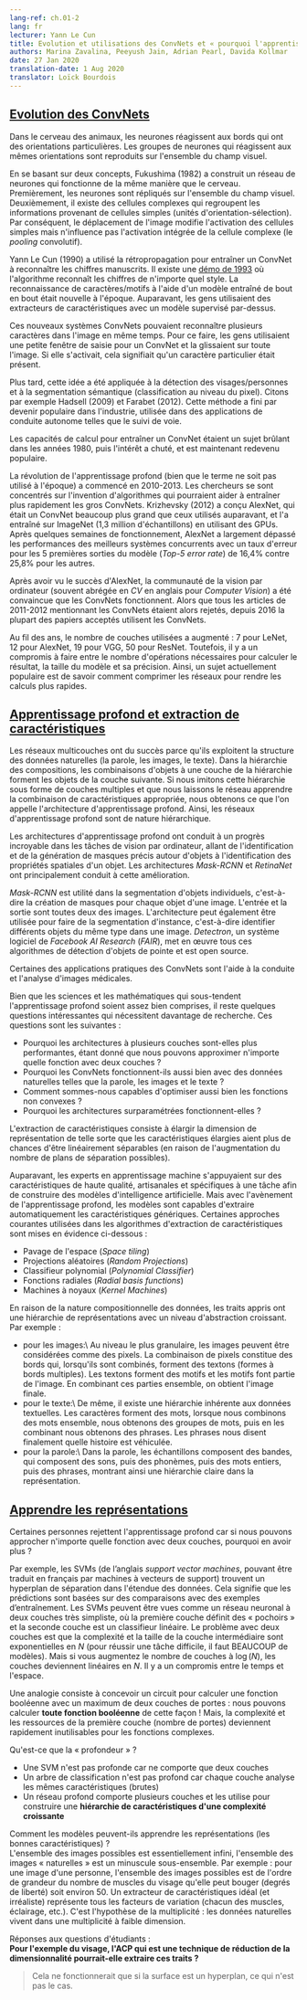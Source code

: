 ```yaml
---
lang-ref: ch.01-2
lang: fr
lecturer: Yann Le Cun
title: Evolution et utilisations des ConvNets et « pourquoi l'apprentissage profond » ? 
authors: Marina Zavalina, Peeyush Jain, Adrian Pearl, Davida Kollmar
date: 27 Jan 2020
translation-date: 1 Aug 2020
translator: Loïck Bourdois
---
```


<!--
## [Evolution of CNNs](https://www.youtube.com/watch?v=0bMe_vCZo30&t=2965s)
-->

## [Evolution des ConvNets](https://www.youtube.com/watch?v=0bMe_vCZo30&t=2965s)

<!--
In animal brains, neurons react to edges that are at particular orientations. Groups of neurons that react to the same orientations are replicated over all of the visual field.

Fukushima (1982) built a neural net (NN) that worked the same way as the brain, based on two concepts. First, neurons are replicated across the visual field. Second, there are complex cells that pool the information from simple cells (orientation-selective units). As a result, the shift of the picture will change the activation of simple cells, but will not influence the integrated activation of the complex cell (convolutional pooling).

Le Cun (1990) used backprop to train a CNN to recognize handwritten digits. There is a demo from 1992 where the algorithm recognizes the digits of any style. Doing character/pattern recognition using a model that is trained end-to-end was new at that time. Previously, people had used feature extractors with a supervised model on top.

These new CNN systems could recognize multiple characters in the image at the same time. To do it, people used a small input window for a CNN and swiped it over the whole image. If it activated, it meant there was a particular character present.

Later, this idea was applied to faces/people detection and semantic segmentation (pixel-wise classification). Examples include Hadsell (2009) and Farabet (2012). This eventually became popular in industry, used in autonomous driving applications such as lane tracking.

Special types of hardware to train CNN were a hot topic in the 1980s, then the interest dropped, and now it has become popular again.

The deep learning (though the term was not used at that time) revolution started in 2010-2013. Researchers focused on inventing algorithms that could help train large CNNs faster. Krizhevsky (2012) came up with AlexNet, which was a much larger CNN than those used before, and trained it on ImageNet (1.3 million samples) using GPUs. After running for a couple of weeks AlexNet beat the performance of the best competing systems by a large margin -- a 25.8% vs 16.4% top-5 error rate.

After seeing AlexNet's success, the computer vision (CV) community was convinced that CNNs work. While all papers from 2011-2012 that mentioned CNNs had been rejected, since 2016 most accepted CV papers use CNNs.

Over the years, the number of layers used has been increasing: LeNet -- 7, AlexNet -- 12, VGG -- 19, ResNet -- 50. However, there is a trade-off between the number of operations needed to compute the output, the size of the model, and its accuracy. Thus, a popular topic now is how to compress the networks to make the computations faster.
-->


Dans le cerveau des animaux, les neurones réagissent aux bords qui ont des orientations particulières. Les groupes de neurones qui réagissent aux mêmes orientations sont reproduits sur l'ensemble du champ visuel.

En se basant sur deux concepts, Fukushima (1982) a construit un réseau de neurones qui fonctionne de la même manière que le cerveau. Premièrement, les neurones sont répliqués sur l'ensemble du champ visuel. Deuxièmement, il existe des cellules complexes qui regroupent les informations provenant de cellules simples (unités d'orientation-sélection). Par conséquent, le déplacement de l'image modifie l'activation des cellules simples mais n'influence pas l'activation intégrée de la cellule complexe (le *pooling* convolutif).

Yann Le Cun (1990) a utilisé la rétropropagation pour entraîner un ConvNet à reconnaître les chiffres manuscrits. Il existe une [démo de 1993](https://www.youtube.com/watch?v=FwFduRA_L6Q&list=PL80I41oVxglKKxF1OBbKHdOEX2VZVNzAR&index=1) où l'algorithme reconnaît les chiffres de n'importe quel style. La reconnaissance de caractères/motifs à l'aide d'un modèle entraîné de bout en bout était nouvelle à l'époque. Auparavant, les gens utilisaient des extracteurs de caractéristiques avec un modèle supervisé par-dessus.

Ces nouveaux systèmes ConvNets pouvaient reconnaître plusieurs caractères dans l'image en même temps. Pour ce faire, les gens utilisaient une petite fenêtre de saisie pour un ConvNet et la glissaient sur toute l'image. Si elle s'activait, cela signifiait qu'un caractère particulier était présent.

Plus tard, cette idée a été appliquée à la détection des visages/personnes et à la segmentation sémantique (classification au niveau du pixel). Citons par exemple Hadsell (2009) et Farabet (2012). Cette méthode a fini par devenir populaire dans l'industrie, utilisée dans des applications de conduite autonome telles que le suivi de voie.

Les capacités de calcul pour entraîner un ConvNet étaient un sujet brûlant dans les années 1980, puis l'intérêt a chuté, et est maintenant redevenu populaire.

La révolution de l'apprentissage profond (bien que le terme ne soit pas utilisé à l'époque) a commencé en 2010-2013. Les chercheurs se sont concentrés sur l'invention d'algorithmes qui pourraient aider à entraîner plus rapidement les gros ConvNets. Krizhevsky (2012) a conçu AlexNet, qui était un ConvNet beaucoup plus grand que ceux utilisés auparavant, et l'a entraîné sur ImageNet (1,3 million d'échantillons) en utilisant des GPUs. Après quelques semaines de fonctionnement, AlexNet a largement dépassé les performances des meilleurs systèmes concurrents avec un taux d'erreur pour les 5 premières sorties du modèle (*Top-5 error rate*) de 16,4% contre 25,8% pour les autres. 

Après avoir vu le succès d'AlexNet, la communauté de la vision par ordinateur (souvent abrégée en *CV* en anglais pour *Computer Vision*) a été convaincue que les ConvNets fonctionnent. Alors que tous les articles de 2011-2012 mentionnant les ConvNets étaient alors rejetés, depuis 2016 la plupart des papiers acceptés utilisent les ConvNets.

Au fil des ans, le nombre de couches utilisées a augmenté : 7 pour LeNet, 12 pour AlexNet, 19 pour VGG, 50 pour ResNet. Toutefois, il y a un compromis à faire entre le nombre d'opérations nécessaires pour calculer le résultat, la taille du modèle et sa précision. Ainsi, un sujet actuellement populaire est de savoir comment comprimer les réseaux pour rendre les calculs plus rapides.




<!--
## [Deep Learning and Feature Extraction](https://www.youtube.com/watch?v=0bMe_vCZo30&t=3955s)
-->

## [Apprentissage profond et extraction de caractéristiques](https://www.youtube.com/watch?v=0bMe_vCZo30&t=3955s)

<!--
Multilayer networks are successful because they exploit the compositional structure of natural data. In compositional hierarchy, combinations of objects at one layer in the hierarchy form the objects at the next layer. If we mimic this hierarchy as multiple layers and let the network learn the appropriate combination of features, we get what is called Deep Learning architecture. Thus, Deep Learning networks are hierarchical in nature.

Deep learning architectures have led to an incredible progress in computer vision tasks ranging from identifying and generating accurate masks around the objects to identifying spatial properties of an object. Mask-RCNN and RetinaNet architectures mainly led to this improvement.

Mask RCNNs have found their use in segmenting individual objects, i.e. creating masks for each object in an image. The input and output are both images. The architecture can also be used to do instance segmentation, i.e. identifying different objects of the same type in an image. Detectron, a Facebook AI Research (FAIR) software system, implements all these state-of-the-art object detection algorithms and is open source.

Some of the practical applications of CNNs are powering autonomous driving and analysing medical images.

Although the science and mathematics behind deep learning is fairly understood, there are still some interesting questions that require more research. These questions include: Why do architectures with multiple layers perform better, given that we can approximate any function with two layers? Why do CNNs work well with natural data such as speech, images, and text? How are we able to optimize non-convex functions so well? Why do over-parametrised architectures work?

Feature extraction consists of expanding the representational dimension such that the expanded features are more likely to be linearly separable; data points in higher dimensional space are more likely to be linearly separable due to the increase in the number of possible separating planes.

Earlier machine learning practitioners relied on high quality, hand crafted, and task specific features to build artificial intelligence models, but with the advent of Deep Learning, the models are able to extract the generic features automatically. Some common approaches used in feature extraction algorithms are highlighted below:

- Space tiling
- Random Projections
- Polynomial Classifier (feature cross-products)
- Radial basis functions
- Kernel Machines

Because of the compositional nature of data, learned features have a hierarchy of representations with increasing level of abstractions. For example:

-  Images - At the most granular level, images can be thought of as pixels. Combination of pixels constitute edges which when combined forms textons (multi-edge shapes). Textons form motifs and motifs form parts of the image. By combining these parts together we get the final image.
-  Text - Similarly, there is an inherent hierarchy in textual data. Characters form words, when we combine words together we get word-groups, then clauses, then by combining clauses we get sentences. Sentences finally tell us what story is being conveyed.
-  Speech - In speech, samples compose bands, which compose sounds, which compose phones, then phonemes, then whole words, then sentences, thus showing a clear hierarchy in representation.
-->

Les réseaux multicouches ont du succès parce qu'ils exploitent la structure des données naturelles (la parole, les images, le texte). Dans la hiérarchie des compositions, les combinaisons d'objets à une couche de la hiérarchie forment les objets de la couche suivante. Si nous imitons cette hiérarchie sous forme de couches multiples et que nous laissons le réseau apprendre la combinaison de caractéristiques appropriée, nous obtenons ce que l'on appelle l'architecture d'apprentissage profond. Ainsi, les réseaux d'apprentissage profond sont de nature hiérarchique.

Les architectures d'apprentissage profond ont conduit à un progrès incroyable dans les tâches de vision par ordinateur, allant de l'identification et de la génération de masques précis autour d'objets à l'identification des propriétés spatiales d'un objet. Les architectures *Mask-RCNN* et *RetinaNet* ont principalement conduit à cette amélioration.

*Mask-RCNN* est utilité dans la segmentation d'objets individuels, c'est-à-dire la création de masques pour chaque objet d'une image. L'entrée et la sortie sont toutes deux des images. L'architecture peut également être utilisée pour faire de la segmentation d'instance, c'est-à-dire identifier différents objets du même type dans une image. *Detectron*, un système logiciel de *Facebook AI Research* (*FAIR*), met en œuvre tous ces algorithmes de détection d'objets de pointe et est open source.

Certaines des applications pratiques des ConvNets sont l'aide à la conduite et l'analyse d'images médicales.

Bien que les sciences et les mathématiques qui sous-tendent l'apprentissage profond soient assez bien comprises, il reste quelques questions intéressantes qui nécessitent davantage de recherche. Ces questions sont les suivantes : 
- Pourquoi les architectures à plusieurs couches sont-elles plus performantes, étant donné que nous pouvons approximer n'importe quelle fonction avec deux couches ? 
- Pourquoi les ConvNets fonctionnent-ils aussi bien avec des données naturelles telles que la parole, les images et le texte ? 
- Comment sommes-nous capables d'optimiser aussi bien les fonctions non convexes ? 
- Pourquoi les architectures surparamétrées fonctionnent-elles ?

L'extraction de caractéristiques consiste à élargir la dimension de représentation de telle sorte que les caractéristiques élargies aient plus de chances d'être linéairement séparables (en raison de l'augmentation du nombre de plans de séparation possibles).

Auparavant, les experts en apprentissage machine s'appuyaient sur des caractéristiques de haute qualité, artisanales et spécifiques à une tâche afin de construire des modèles d'intelligence artificielle. Mais avec l'avènement de l'apprentissage profond, les modèles sont capables d'extraire automatiquement les caractéristiques génériques. Certaines approches courantes utilisées dans les algorithmes d'extraction de caractéristiques sont mises en évidence ci-dessous :

- Pavage de l'espace (*Space tiling*)
- Projections aléatoires (*Random Projections*)
- Classifieur polynomial (*Polynomial Classifier*)
- Fonctions radiales (*Radial basis functions*)
- Machines à noyaux (*Kernel Machines*)


En raison de la nature compositionnelle des données, les traits appris ont une hiérarchie de représentations avec un niveau d'abstraction croissant. Par exemple :
- pour les images:\\
Au niveau le plus granulaire, les images peuvent être considérées comme des pixels. La combinaison de pixels constitue des bords qui, lorsqu'ils sont combinés, forment des textons (formes à bords multiples). Les textons forment des motifs et les motifs font partie de l'image. En combinant ces parties ensemble, on obtient l'image finale.
- pour le texte:\\
De même, il existe une hiérarchie inhérente aux données textuelles. Les caractères forment des mots, lorsque nous combinons des mots ensemble, nous obtenons des groupes de mots, puis en les combinant nous obtenons des phrases. Les phrases nous disent finalement quelle histoire est véhiculée.
- pour la parole:\\
Dans la parole, les échantillons composent des bandes, qui composent des sons, puis des phonèmes, puis des mots entiers, puis des phrases, montrant ainsi une hiérarchie claire dans la représentation.



<!--
## [Learning representations](https://www.youtube.com/watch?v=0bMe_vCZo30&t=4767s)
-->

## [Apprendre les représentations](https://www.youtube.com/watch?v=0bMe_vCZo30&t=4767s)

<!--
There are those who dismiss Deep Learning: if we can approximate any function with 2 layers, why have more?

For example: SVMs find a separating hyperplane "in the span of the data", meaning predictions are based on comparisons to training examples. SVMs are essentially a very simplistic 2 layer neural net, where the first layer defines "templates" and the second layer is a linear classifier. The problem with 2 layer fallacy is that the complexity and size of the middle layer is exponential in $N$ (to do well with a difficult task, need LOTS of templates). But if you expand the number of layers to $\log(N)$, the layers become linear in $N$. There is a trade-off between time and space.

An analogy is designing a circuit to compute a boolean function with no more than two layers of gates -- we can compute **any boolean function** this way! But, the complexity and resources of the first layer (number of gates) quickly becomes infeasible for complex functions.

What is "deep"?

- An SVM isn't deep because it only has two layers
- A classification tree isn't deep because every layer analyses the same (raw) features
- A deep network has several layers and uses them to build a **hierarchy of features of increasing complexity**

How can models learn representations (good features)?

Manifold hypothesis: natural data lives in a low-dimensional manifold. Set of possible images is essentially infinite, set of "natural" images is a tiny subset. For example: for an image of a person, the set of possible images is on the order of magnitude of the number of face muscles they can move (degrees of freedom) ~ 50. An ideal (and unrealistic) feature extractor represents all the factors of variation (each of the muscles, lighting, *etc.*).

Q&A from the end of lecture:

- For the face example, could some other dimensionality reduction technique (*i.e.* PCA) extract these features?
  - Answer: would only work if the manifold surface is a hyperplane, which it is not
-->


Certaines personnes rejettent l'apprentissage profond car si nous pouvons approcher n'importe quelle fonction avec deux couches, pourquoi en avoir plus ?

Par exemple, les SVMs (de l’anglais *support vector machines*, pouvant être traduit en français par machines à vecteurs de support) trouvent un hyperplan de séparation dans l'étendue des données. Cela signifie que les prédictions sont basées sur des comparaisons avec des exemples d’entraînement. Les SVMs peuvent être vues comme un réseau neuronal à deux couches très simpliste, où la première couche définit des « pochoirs » et la seconde couche est un classifieur linéaire. Le problème avec deux couches est que la complexité et la taille de la couche intermédiaire sont exponentielles en $N$ (pour réussir une tâche difficile, il faut BEAUCOUP de modèles). Mais si vous augmentez le nombre de couches à $\log(N)$, les couches deviennent linéaires en $N$. Il y a un compromis entre le temps et l'espace.

Une analogie consiste à concevoir un circuit pour calculer une fonction booléenne avec un maximum de deux couches de portes : nous pouvons calculer **toute fonction booléenne** de cette façon ! Mais, la complexité et les ressources de la première couche (nombre de portes) deviennent rapidement inutilisables pour les fonctions complexes.


Qu'est-ce que la « profondeur » ?  
- Une SVM n'est pas profonde car ne comporte que deux couches
- Un arbre de classification n'est pas profond car chaque couche analyse les mêmes caractéristiques (brutes)
- Un réseau profond comporte plusieurs couches et les utilise pour construire une **hiérarchie de caractéristiques d'une complexité croissante**


Comment les modèles peuvent-ils apprendre les représentations (les bonnes caractéristiques) ?  
L'ensemble des images possibles est essentiellement infini, l'ensemble des images « naturelles » est un minuscule sous-ensemble. Par exemple : pour une image d'une personne, l'ensemble des images possibles est de l'ordre de grandeur du nombre de muscles du visage qu'elle peut bouger (degrés de liberté) soit environ 50. Un extracteur de caractéristiques idéal (et irréaliste) représente tous les facteurs de variation (chacun des muscles, éclairage, etc.). C'est l'hypothèse de la multiplicité : les données naturelles vivent dans une multiplicité à faible dimension.  


Réponses aux questions d'étudiants :  
**Pour l'exemple du visage, l'ACP qui est une technique de réduction de la dimensionnalité pourrait-elle extraire ces traits ?**
> Cela ne fonctionnerait que si la surface est un hyperplan, ce qui n'est pas le cas.
